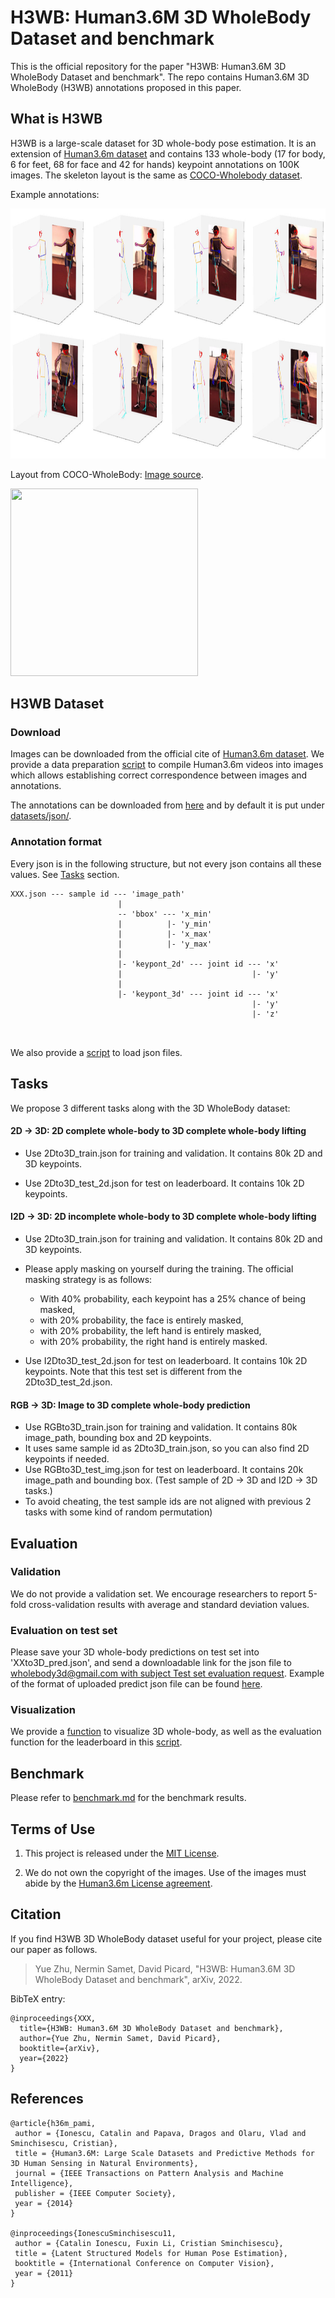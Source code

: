 # H3WB: Human3.6M 3D WholeBody Dataset and benchmark

This is the official repository for the paper "H3WB: Human3.6M 3D WholeBody Dataset and benchmark". The repo contains Human3.6M 3D WholeBody (H3WB) annotations proposed in this paper.


## What is H3WB

H3WB is a large-scale dataset for 3D whole-body pose estimation. It is an extension of [Human3.6m dataset](http://vision.imar.ro/human3.6m/) and 
contains 133 whole-body (17 for body, 6 for feet, 68 for face and 42 for hands) keypoint annotations on 100K images. The skeleton layout is the same as 
[COCO-Wholebody dataset](https://github.com/jin-s13/COCO-WholeBody).

Example annotations:

<img src="imgs/1.jpg" width="800" height="400">

Layout from COCO-WholeBody: [Image source](https://github.com/jin-s13/COCO-WholeBody).

<img src="imgs/Fig2_anno.png" width="300" height="300">


## H3WB Dataset

### Download

Images can be downloaded from the official cite of [Human3.6m dataset](http://vision.imar.ro/human3.6m/).
We provide a data preparation [script](datasets/data_preparation.py) to compile Human3.6m videos into images which allows establishing correct correspondence between images and annotations.

The annotations can be downloaded from [here](https://drive.google.com/file/d/1O4qXYIcRuvcLXr_bMqIetpWpwTciDPER/view?usp=sharing) and by default it is put under [datasets/json/](datasets/json/).

### Annotation format
Every json is in the following structure, but not every json contains all these values. See [Tasks](#Tasks) section.
```
XXX.json --- sample id --- 'image_path'
                        |
                        -- 'bbox' --- 'x_min'
                        |          |- 'y_min'
                        |          |- 'x_max'
                        |          |- 'y_max'
                        |
                        |- 'keypont_2d' --- joint id --- 'x'
                        |                             |- 'y'
                        |
                        |- 'keypont_3d' --- joint id --- 'x'
                                                      |- 'y'
                                                      |- 'z'
                        
                        
```
We also provide a [script](utils/utils.py) to load json files.

## Tasks

We propose 3 different tasks along with the 3D WholeBody dataset:

#### 2D &rarr; 3D: 2D complete whole-body to 3D complete whole-body lifting

 - Use 2Dto3D_train.json for training and validation. It contains 80k 2D and 3D keypoints.

 - Use 2Dto3D_test_2d.json for test on leaderboard. It contains 10k 2D keypoints.

#### I2D &rarr; 3D: 2D incomplete whole-body to 3D complete whole-body lifting

 - Use 2Dto3D_train.json for training and validation. It contains 80k 2D and 3D keypoints.
 - Please apply masking on yourself during the training. The official masking strategy is as follows:
    - With 40\% probability, each keypoint has a 25\% chance of being masked,
    - with 20\% probability, the face is entirely masked,
    - with 20\% probability, the left hand is entirely masked,
    - with 20\% probability, the right hand is entirely masked.

 - Use I2Dto3D_test_2d.json for test on leaderboard. It contains 10k 2D keypoints. Note that this test set is different from the 2Dto3D_test_2d.json.

#### RGB &rarr; 3D: Image to 3D complete whole-body prediction

 - Use RGBto3D_train.json for training and validation. It contains 80k image_path, bounding box and 2D keypoints.
 - It uses same sample id as 2Dto3D_train.json, so you can also find 2D keypoints if needed.
 - Use RGBto3D_test_img.json for test on leaderboard. It contains 20k image_path and bounding box. (Test sample of 2D &rarr; 3D and 
I2D &rarr; 3D tasks.)
 - To avoid cheating, the test sample ids are not aligned with previous 2 tasks with some kind of random permutation)

## Evaluation

### Validation
We do not provide a validation set. We encourage researchers to report 5-fold cross-validation results with average and standard deviation values.

### Evaluation on test set
Please save your 3D whole-body predictions on test set into 'XXto3D_pred.json', and send a downloadable link for the json file to [wholebody3d@gmail.com with subject Test set evaluation request](mailto:wholebody3d@gmail.com?subject=Test%20set%20evaluation%20request). Example of the format of uploaded predict json file can be found [here](https://drive.google.com/file/d/10GqGJaNgrz1cTjrz4CpKqpeFF0LJBVDA/view?usp=sharing).

### Visualization
We provide a [function](utils/utils.py) to visualize 3D whole-body, as well as the evaluation function for the leaderboard in  this [script](test_leaderboard.py). 

## Benchmark

Please refer to [benchmark.md](benchmark.md) for the benchmark results.

## Terms of Use

1. This project is released under the [MIT License](https://github.com/wholebody3d/wholebody3d/blob/main/LICENSE.md). 

2. We do not own the copyright of the images. Use of the images must abide by the [Human3.6m License agreement](http://vision.imar.ro/human3.6m/eula.php).


## Citation

If you find H3WB 3D WholeBody dataset useful for your project, please cite our paper as follows.

> Yue Zhu, Nermin Samet, David Picard, "H3WB: Human3.6M 3D WholeBody Dataset and benchmark", arXiv, 2022.

BibTeX entry:
```
@inproceedings{XXX,
  title={H3WB: Human3.6M 3D WholeBody Dataset and benchmark},
  author={Yue Zhu, Nermin Samet, David Picard},
  booktitle={arXiv},    
  year={2022}
}
```

## References

```
@article{h36m_pami,
 author = {Ionescu, Catalin and Papava, Dragos and Olaru, Vlad and Sminchisescu, Cristian},
 title = {Human3.6M: Large Scale Datasets and Predictive Methods for 3D Human Sensing in Natural Environments},
 journal = {IEEE Transactions on Pattern Analysis and Machine Intelligence},
 publisher = {IEEE Computer Society},
 year = {2014}
} 
 
@inproceedings{IonescuSminchisescu11,
 author = {Catalin Ionescu, Fuxin Li, Cristian Sminchisescu},
 title = {Latent Structured Models for Human Pose Estimation},
 booktitle = {International Conference on Computer Vision},
 year = {2011}
}
```

